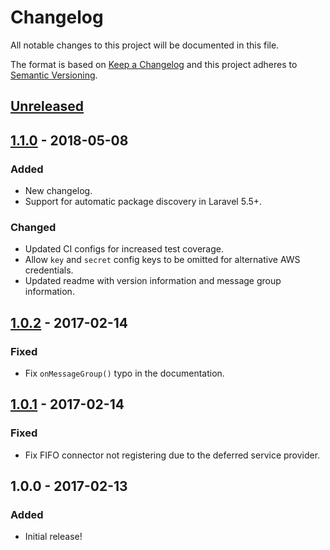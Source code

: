 # Changelog
All notable changes to this project will be documented in this file.

The format is based on [Keep a Changelog](https://keepachangelog.com/en/1.0.0/)
and this project adheres to [Semantic Versioning](https://semver.org/spec/v2.0.0.html).

## [Unreleased]

## [1.1.0] - 2018-05-08
### Added
- New changelog.
- Support for automatic package discovery in Laravel 5.5+.

### Changed
- Updated CI configs for increased test coverage.
- Allow `key` and `secret` config keys to be omitted for alternative AWS credentials.
- Updated readme with version information and message group information.

## [1.0.2] - 2017-02-14
### Fixed
- Fix `onMessageGroup()` typo in the documentation.

## [1.0.1] - 2017-02-14
### Fixed
- Fix FIFO connector not registering due to the deferred service provider.

## 1.0.0 - 2017-02-13
### Added
- Initial release!

[Unreleased]: https://github.com/shiftonelabs/laravel-sqs-plain-queue/compare/1.1.0...HEAD
[1.1.0]: https://github.com/shiftonelabs/laravel-sqs-plain-queue/compare/1.0.2...1.1.0
[1.0.2]: https://github.com/shiftonelabs/laravel-sqs-plain-queue/compare/1.0.1...1.0.2
[1.0.1]: https://github.com/shiftonelabs/laravel-sqs-plain-queue/compare/1.0.0...1.0.1
